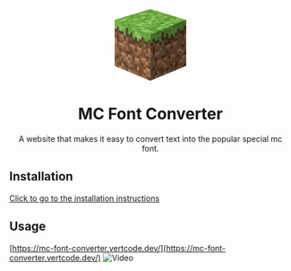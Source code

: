 <p align="center">
    <img height="128" src="./public/src/img/mc-logo.png" width="128" alt="VCD-Logo"/>
</p>
<h1 align="center">MC Font Converter</h1>
<p align="center">A website that makes it easy to convert text into the popular special mc font.</p>

## Installation

[Click to go to the installation instructions](Installation.md)

## Usage

[https://mc-font-converter.vertcode.dev/](https://mc-font-converter.vertcode.dev/)
![Video](/resources/example.gif)